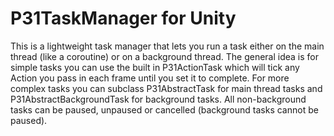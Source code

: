 P31TaskManager for Unity
=======

This is a lightweight task manager that lets you run a task either on the main thread (like a coroutine) or on a background thread. The general idea is for simple
tasks you can use the built in P31ActionTask which will tick any Action you pass in each frame until you set it to complete. For more complex tasks you can subclass
P31AbstractTask for main thread tasks and P31AbstractBackgroundTask for background tasks. All non-background tasks can be paused, unpaused or cancelled (background tasks
cannot be paused).